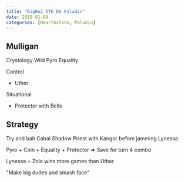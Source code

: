 ```yaml
---
title: "BigBoi OTK DK Paladin"
date: 2019-01-09
categories: [Hearthstone, Paladin]
---
```


## Mulligan

Crystology
Wild Pyro
Equality

Control
- Uther

Situational
- Protector with Bells

## Strategy

Try and bait Cabal Shadow Priest with Kangor before jamming Lynessa.

Pyro + Coin + Equality + Protector => Save for turn 4 combo

Lynessa + Zola wins more games than Uther

"Make big dudes and smash face"

